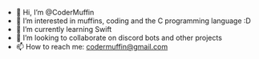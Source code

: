 - 👋 Hi, I’m @CoderMuffin
- 👀 I’m interested in muffins, coding and the C programming language :D
- 🌱 I’m currently learning Swift
- 💞️ I’m looking to collaborate on discord bots and other projects
- 📫 How to reach me: codermuffin@gmail.com

<!---
CoderMuffin/CoderMuffin is a ✨ special ✨ repository because its `README.md` (this file) appears on your GitHub profile.
You can click the Preview link to take a look at your changes.
--->
